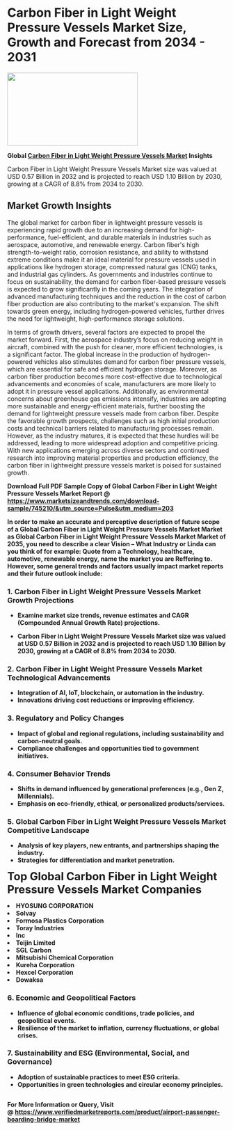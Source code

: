 <H1>Carbon Fiber in Light Weight Pressure Vessels Market Size, Growth and Forecast from 2034 - 2031</H1><img class="aligncenter size-medium wp-image-584254" src="https://thirdeyenews.in/wp-content/uploads/2034/09/Global-Market-Research-300x168.jpeg" alt="" width="300" height="168" /><p><strong>Global&nbsp;<a href="https://www.marketsizeandtrends.com/download-sample/745210/&amp;utm_source=Pulse&amp;utm_medium=203">Carbon Fiber in Light Weight Pressure Vessels Market</a> Insights</strong></p><p>Carbon Fiber in Light Weight Pressure Vessels Market size was valued at USD 0.57 Billion in 2032 and is projected to reach USD 1.10 Billion by 2030, growing at a CAGR of 8.8% from 2034 to 2030.</p><p><h2>Market Growth Insights</h2> <p>The global market for carbon fiber in lightweight pressure vessels is experiencing rapid growth due to an increasing demand for high-performance, fuel-efficient, and durable materials in industries such as aerospace, automotive, and renewable energy. Carbon fiber's high strength-to-weight ratio, corrosion resistance, and ability to withstand extreme conditions make it an ideal material for pressure vessels used in applications like hydrogen storage, compressed natural gas (CNG) tanks, and industrial gas cylinders. As governments and industries continue to focus on sustainability, the demand for carbon fiber-based pressure vessels is expected to grow significantly in the coming years. The integration of advanced manufacturing techniques and the reduction in the cost of carbon fiber production are also contributing to the market's expansion. The shift towards green energy, including hydrogen-powered vehicles, further drives the need for lightweight, high-performance storage solutions.</p> <p><strong></strong></p> <p>In terms of growth drivers, several factors are expected to propel the market forward. First, the aerospace industry’s focus on reducing weight in aircraft, combined with the push for cleaner, more efficient technologies, is a significant factor. The global increase in the production of hydrogen-powered vehicles also stimulates demand for carbon fiber pressure vessels, which are essential for safe and efficient hydrogen storage. Moreover, as carbon fiber production becomes more cost-effective due to technological advancements and economies of scale, manufacturers are more likely to adopt it in pressure vessel applications. Additionally, as environmental concerns about greenhouse gas emissions intensify, industries are adopting more sustainable and energy-efficient materials, further boosting the demand for lightweight pressure vessels made from carbon fiber. Despite the favorable growth prospects, challenges such as high initial production costs and technical barriers related to manufacturing processes remain. However, as the industry matures, it is expected that these hurdles will be addressed, leading to more widespread adoption and competitive pricing. With new applications emerging across diverse sectors and continued research into improving material properties and production efficiency, the carbon fiber in lightweight pressure vessels market is poised for sustained growth.</p> <p><strong></p><p><span class=""><strong>Download Full PDF Sample Copy of Global Carbon Fiber in Light Weight Pressure Vessels Market Report</strong> @ <a href="https://www.marketsizeandtrends.com/download-sample/745210/&amp;utm_source=Pulse&amp;utm_medium=203" target="_blank">https://www.marketsizeandtrends.com/download-sample/745210/&amp;utm_source=Pulse&amp;utm_medium=203</a></span></p><p>In order to make an accurate and perceptive description of future scope of a Global&nbsp;Carbon Fiber in Light Weight Pressure Vessels Market Market as Global&nbsp;Carbon Fiber in Light Weight Pressure Vessels Market Market of 2035, you need to describe a clear Vision &ndash; What Industry or Linda can you think of for example: Quote from a Technology, healthcare, automotive, renewable energy, name the market you are Reffering to. However, some general trends and factors usually impact market reports and their future outlook include:</p><h3>1.&nbsp;<strong>Carbon Fiber in Light Weight Pressure Vessels Market Growth Projections</strong></h3><ul><li>Examine market size trends, revenue estimates and CAGR (Compounded Annual Growth Rate) projections.</li><li><p>Carbon Fiber in Light Weight Pressure Vessels Market size was valued at USD 0.57 Billion in 2032 and is projected to reach USD 1.10 Billion by 2030, growing at a CAGR of 8.8% from 2034 to 2030.</p></li></ul><h3>2.&nbsp;<strong>Carbon Fiber in Light Weight Pressure Vessels Market Technological Advancements</strong></h3><ul><li>Integration of AI, IoT, blockchain, or automation in the industry.</li><li>Innovations driving cost reductions or improving efficiency.</li></ul><h3>3.&nbsp;<strong>Regulatory and Policy Changes</strong></h3><ul><li>Impact of global and regional regulations, including sustainability and carbon-neutral goals.</li><li>Compliance challenges and opportunities tied to government initiatives.</li></ul><h3>4.&nbsp;<strong>Consumer Behavior Trends</strong></h3><ul><li>Shifts in demand influenced by generational preferences (e.g., Gen Z, Millennials).</li><li>Emphasis on eco-friendly, ethical, or personalized products/services.</li></ul><h3>5.&nbsp;<strong>Global Carbon Fiber in Light Weight Pressure Vessels Market Competitive Landscape</strong></h3><ul><li>Analysis of key players, new entrants, and partnerships shaping the industry.</li><li>Strategies for differentiation and market penetration.</li></ul><p data-pm-slice="1 1 []"><span style="color: inherit; font-family: inherit; font-size: 25px;">Top Global Carbon Fiber in Light Weight Pressure Vessels Market Companies</span></p><div class="" data-test-id=""><p><li>HYOSUNG CORPORATION</li><li> Solvay</li><li> Formosa Plastics Corporation</li><li> Toray Industries</li><li> Inc</li><li> Teijin Limited</li><li> SGL Carbon</li><li> Mitsubishi Chemical Corporation</li><li> Kureha Corporation</li><li> Hexcel Corporation</li><li> Dowaksa</li></p></div><h3>6.&nbsp;<strong>Economic and Geopolitical Factors</strong></h3><ul><li>Influence of global economic conditions, trade policies, and geopolitical events.</li><li>Resilience of the market to inflation, currency fluctuations, or global crises.</li></ul><h3>7.&nbsp;<strong>Sustainability and ESG (Environmental, Social, and Governance)</strong></h3><ul><li>Adoption of sustainable practices to meet ESG criteria.</li><li>Opportunities in green technologies and circular economy principles.</li></ul><h2><strong style="font-size: 14px;">For More Information or Query, Visit @&nbsp;</strong><a style="background-color: #ffffff; font-size: 14px;" href="https://www.marketsizeandtrends.com/report/carbon-fiber-in-light-weight-pressure-vessels-market/" target="_blank">https://www.verifiedmarketreports.com/product/airport-passenger-boarding-bridge-market</a></h2>
